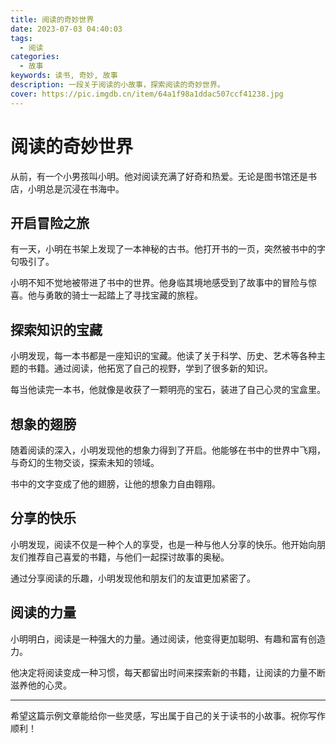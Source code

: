 ```yaml
---
title: 阅读的奇妙世界
date: 2023-07-03 04:40:03
tags:
  - 阅读
categories:
  - 故事
keywords: 读书, 奇妙, 故事
description: 一段关于阅读的小故事，探索阅读的奇妙世界。
cover: https://pic.imgdb.cn/item/64a1f98a1ddac507ccf41238.jpg
---
```


# 阅读的奇妙世界

从前，有一个小男孩叫小明。他对阅读充满了好奇和热爱。无论是图书馆还是书店，小明总是沉浸在书海中。

## 开启冒险之旅

有一天，小明在书架上发现了一本神秘的古书。他打开书的一页，突然被书中的字句吸引了。

小明不知不觉地被带进了书中的世界。他身临其境地感受到了故事中的冒险与惊喜。他与勇敢的骑士一起踏上了寻找宝藏的旅程。

## 探索知识的宝藏

小明发现，每一本书都是一座知识的宝藏。他读了关于科学、历史、艺术等各种主题的书籍。通过阅读，他拓宽了自己的视野，学到了很多新的知识。

每当他读完一本书，他就像是收获了一颗明亮的宝石，装进了自己心灵的宝盒里。

## 想象的翅膀

随着阅读的深入，小明发现他的想象力得到了开启。他能够在书中的世界中飞翔，与奇幻的生物交谈，探索未知的领域。

书中的文字变成了他的翅膀，让他的想象力自由翱翔。

## 分享的快乐

小明发现，阅读不仅是一种个人的享受，也是一种与他人分享的快乐。他开始向朋友们推荐自己喜爱的书籍，与他们一起探讨故事的奥秘。

通过分享阅读的乐趣，小明发现他和朋友们的友谊更加紧密了。

## 阅读的力量

小明明白，阅读是一种强大的力量。通过阅读，他变得更加聪明、有趣和富有创造力。

他决定将阅读变成一种习惯，每天都留出时间来探索新的书籍，让阅读的力量不断滋养他的心灵。

---

希望这篇示例文章能给你一些灵感，写出属于自己的关于读书的小故事。祝你写作顺利！
